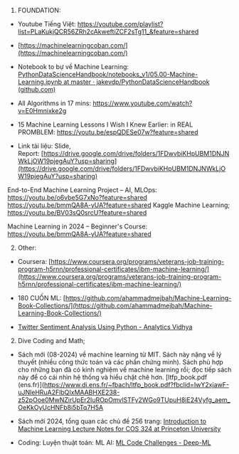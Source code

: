 1. FOUNDATION: 
- Youtube Tiếng Việt: https://youtube.com/playlist?list=PLaKukjQCR56ZRh2cAkweftiZCF2sTg11_&feature=shared
- [https://machinelearningcoban.com/](https://machinelearningcoban.com/)
- Notebook to bự về Machine Learning: [PythonDataScienceHandbook/notebooks_v1/05.00-Machine-Learning.ipynb at master · jakevdp/PythonDataScienceHandbook (github.com)](https://github.com/jakevdp/PythonDataScienceHandbook/blob/master/notebooks_v1/05.00-Machine-Learning.ipynb)
- All Algorithms in 17 mins: https://www.youtube.com/watch?v=E0Hmnixke2g
- 15 Machine Learning Lessons I Wish I Knew Earlier: in REAL PROMBLEM: https://youtu.be/espQDESe07w?feature=shared

- Link tài liệu: Slide, Report: [https://drive.google.com/drive/folders/1FDwvbiKHpUBM1DNJNWkLjOW19pjegAuY?usp=sharing](https://drive.google.com/drive/folders/1FDwvbiKHpUBM1DNJNWkLjOW19pjegAuY?usp=sharing)

End-to-End Machine Learning Project – AI, MLOps: https://youtu.be/o6vbe5G7xNo?feature=shared
https://youtu.be/bmmQA8A-yUA?feature=shared
Kaggle Machine Learning; https://youtu.be/BV03sQ0srcU?feature=shared

Machine Learning in 2024 – Beginner's Course: https://youtu.be/bmmQA8A-yUA?feature=shared

2. Other: 
- Coursera: [https://www.coursera.org/programs/veterans-job-training-program-h5rnn/professional-certificates/ibm-machine-learning/](https://www.coursera.org/programs/veterans-job-training-program-h5rnn/professional-certificates/ibm-machine-learning/)
- 180 CUỐN ML: [https://github.com/ahammadmejbah/Machine-Learning-Book-Collections/](https://github.com/ahammadmejbah/Machine-Learning-Book-Collections/)


- [Twitter Sentiment Analysis Using Python - Analytics Vidhya](https://courses.analyticsvidhya.com/courses/twitter-sentiment-analysis)

2. Dive Coding and Math; 
- Sách mới (08-2024) về machine learning từ MIT. Sách này nặng về lý thuyết (nhiều công thức toán và các phần chứng minh). Sách phù hợp cho những bạn đã có kinh nghiệm về machine learning rồi; đọc tiếp sách này để có cái nhìn hệ thống và hiểu chặt chẽ hơn.
[ltfp_book.pdf (ens.fr)](https://www.di.ens.fr/~fbach/ltfp_book.pdf?fbclid=IwY2xjawF-uJNleHRuA2FlbQIxMAABHXE238-z52pOoe0MwNZirUpEr2IuROpOmvlSTFy2WGo9TUpuH8iE24Vyfg_aem_OeKkOyUcHNFb8i5bTq7H5A
- Sách mới 2024, tổng quan các chủ đề 256 trang: [Introduction to Machine Learning Lecture Notes for COS 324 at Princeton University](https://princeton-introml.github.io/files/COS324_Course_Notes.pdf?fbclid=IwY2xjawGUS_5leHRuA2FlbQIxMAABHeXr3hYtEV_YerEp_i6yqRF3aNAZLcd9w4BIt8RSRz1LVJI4vOkBygl3jA_aem_WW4fpfj9eBqcAXPdenzGlA)

- Coding: Luyện thuật toán: ML AI: [ML Code Challenges - Deep-ML](https://www.deep-ml.com/?page=3&difficulty=&category=&solved=)